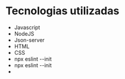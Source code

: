 # Tecnologias utilizadas
* Javascript
* NodeJS
* Json-server
* HTML
* CSS
* npx eslint --init
* npx eslint --init
* 
